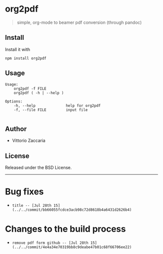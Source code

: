 # org2pdf
> simple, org-mode to beamer pdf conversion (through pandoc)

## Install

Install it with

```
npm install org2pdf
```
## Usage

```
Usage:
    org2pdf -f FILE
    org2pdf ( -h | --help ) 

Options:
    -h, --help              help for org2pdf 
    -f, --file FILE         input file


```

## Author

* Vittorio Zaccaria

## License
Released under the BSD License.

***



# Bug fixes

-     title -- [Jul 28th 15](../../commit/bb66055fcdce3acb98c72d8618b4a6431d2626b4)

# Changes to the build process

-     remove pdf form github -- [Jul 28th 15](../../commit/4e4a34e70319bb8c9deabe47b01c68f66706ee22)
